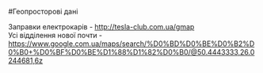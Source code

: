 #Геопросторові дані

Заправки електрокарів - http://tesla-club.com.ua/gmap  
Усі відділення нової почти - https://www.google.com.ua/maps/search/%D0%BD%D0%BE%D0%B2%D0%B0+%D0%BF%D0%BE%D1%88%D1%82%D0%B0/@50.4443333,26.0244681,6z  

